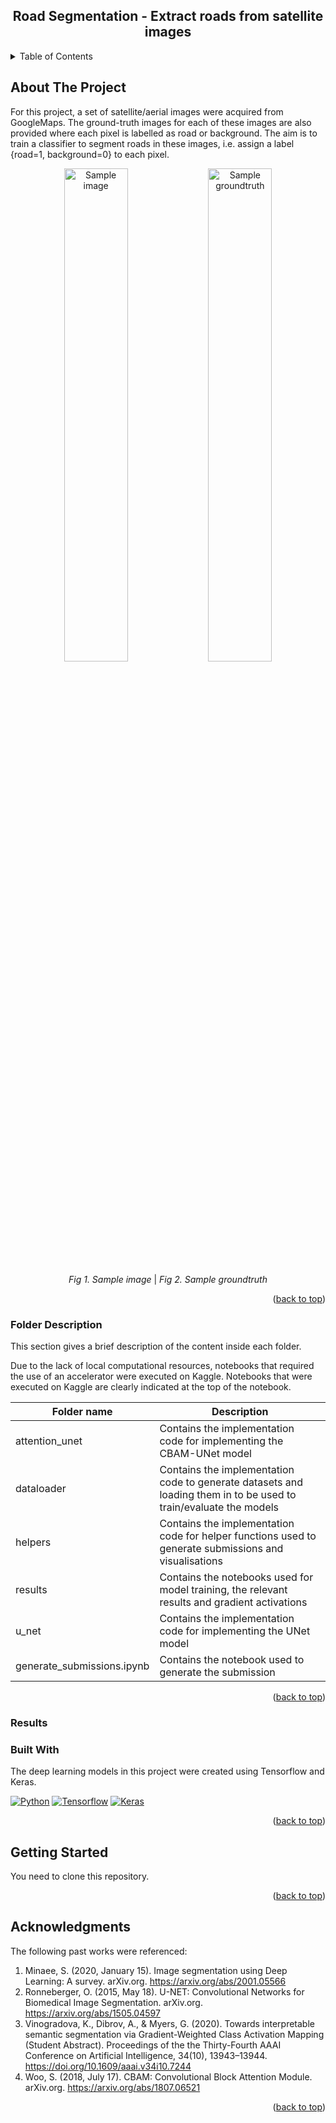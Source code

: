 <a name="readme-top"></a>

<!-- PROJECT LOGO -->
<div align="center">
  <h2>Road Segmentation - Extract roads from satellite images</h2>
</div>

<!-- TABLE OF CONTENTS -->
<details>
  <summary>Table of Contents</summary>
  <ol>
    <li>
      <a href="#about-the-project">About The Project</a>
      <ul>
        <li><a href="#folder-description">Folder Description</a></li>
        <li><a href="#results">Results</a></li>
        <li><a href="#built-with">Built With</a></li>
      </ul>
    </li>
    <li>
      <a href="#getting-started">Getting Started</a>
    </li>
    <li><a href="#acknowledgments">Acknowledgments</a></li>
  </ol>
</details>

<!-- ABOUT THE PROJECT -->
## About The Project

For this project, a set of satellite/aerial images were acquired from GoogleMaps. The ground-truth images for each of these images are also provided where each pixel is labelled as road or background. The aim is to train a classifier to segment roads in these images, i.e. assign a label {road=1, background=0} to each pixel.

<p align="center">
  <img src="https://github.com/jinyangp/road_segmentation/assets/85600715/e93e98f3-62de-451b-bc46-eee54345f64d" width="45%" alt="Sample image">
  <img src="https://github.com/jinyangp/road_segmentation/assets/85600715/11f2d618-2b02-4338-894d-2fb9aca2c3fc" width="45%" alt="Sample groundtruth">
</p>
<p align="center">
  <em>Fig 1. Sample image</em> | <em>Fig 2. Sample groundtruth</em>
</p>

<p align="right">(<a href="#readme-top">back to top</a>)</p>

### Folder Description

This section gives a brief description of the content inside each folder.

Due to the lack of local computational resources, notebooks that required the use of an accelerator were executed on Kaggle. Notebooks that were executed on Kaggle are clearly indicated at the top of the notebook.

| Folder name | Description |
| ----------- | ----------- |
| attention_unet | Contains the implementation code for implementing the CBAM-UNet model |
| dataloader | Contains the implementation code to generate datasets and loading them in to be used to train/evaluate the models |
| helpers | Contains the implementation code for helper functions used to generate submissions and visualisations |
| results | Contains the notebooks used for model training, the relevant results and gradient activations |
| u_net | Contains the implementation code for implementing the UNet model |
| generate_submissions.ipynb | Contains the notebook used to generate the submission |

<p align="right">(<a href="#readme-top">back to top</a>)</p>

### Results

<!-- to be updated -->

### Built With

The deep learning models in this project were created using Tensorflow and Keras.

[![Python][Python-img]][Python-url] [![Tensorflow][Tensorflow-img]][Tensorflow-url] [![Keras][Keras-img]][Keras-url]

<p align="right">(<a href="#readme-top">back to top</a>)</p>

<!-- GETTING STARTED -->
## Getting Started

You need to clone this repository.

<!-- to be updated -->

<p align="right">(<a href="#readme-top">back to top</a>)</p>

<!-- ACKNOWLEDGMENTS -->
## Acknowledgments

The following past works were referenced:

1. Minaee, S. (2020, January 15). Image segmentation using Deep Learning: A survey. arXiv.org. https://arxiv.org/abs/2001.05566
2. Ronneberger, O. (2015, May 18). U-NET: Convolutional Networks for Biomedical Image Segmentation. arXiv.org. https://arxiv.org/abs/1505.04597
3. Vinogradova, K., Dibrov, A., & Myers, G. (2020). Towards interpretable semantic segmentation via Gradient-Weighted Class Activation Mapping (Student Abstract). Proceedings of the the Thirty-Fourth AAAI Conference on Artificial Intelligence, 34(10), 13943–13944. https://doi.org/10.1609/aaai.v34i10.7244
4. Woo, S. (2018, July 17). CBAM: Convolutional Block Attention Module. arXiv.org. https://arxiv.org/abs/1807.06521

<p align="right">(<a href="#readme-top">back to top</a>)</p>

<!-- MARKDOWN LINKS & IMAGES -->
[Python-img]: https://img.shields.io/badge/Python-14354C?style=for-the-badge&logo=python&logoColor=white
[Python-url]: https://www.python.org/
[Tensorflow-img]: https://img.shields.io/badge/TensorFlow-FF6F00?style=for-the-badge&logo=tensorflow&logoColor=white
[Tensorflow-url]: https://www.tensorflow.org/
[Keras-img]: https://img.shields.io/badge/Keras-D00000?style=for-the-badge&logo=keras&logoColor=white
[Keras-url]: https://keras.io/
